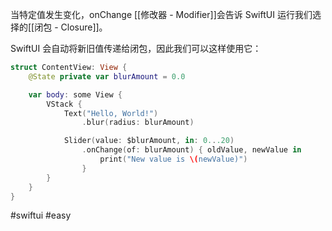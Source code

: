 当特定值发生变化，onChange [[修改器 - Modifier]]会告诉 SwiftUI 运行我们选择的[[闭包 - Closure]]。

SwiftUI 会自动将新旧值传递给闭包，因此我们可以这样使用它：

```swift
struct ContentView: View {
    @State private var blurAmount = 0.0

    var body: some View {
        VStack {
            Text("Hello, World!")
                .blur(radius: blurAmount)

            Slider(value: $blurAmount, in: 0...20)
                .onChange(of: blurAmount) { oldValue, newValue in
                    print("New value is \(newValue)")
                }
        }
    }
}
```

#swiftui #easy 